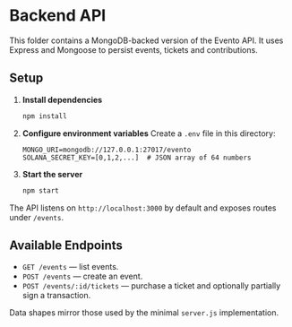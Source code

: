 # Backend API

This folder contains a MongoDB-backed version of the Evento API. It uses Express and Mongoose to persist events, tickets and contributions.

## Setup
1. **Install dependencies**
   ```bash
   npm install
   ```
2. **Configure environment variables**
   Create a `.env` file in this directory:
   ```env
   MONGO_URI=mongodb://127.0.0.1:27017/evento
   SOLANA_SECRET_KEY=[0,1,2,...]  # JSON array of 64 numbers
   ```
3. **Start the server**
   ```bash
   npm start
   ```

The API listens on `http://localhost:3000` by default and exposes routes under `/events`.

## Available Endpoints
- `GET /events` — list events.
- `POST /events` — create an event.
- `POST /events/:id/tickets` — purchase a ticket and optionally partially sign a transaction.

Data shapes mirror those used by the minimal `server.js` implementation.
